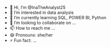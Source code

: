 - 👋 Hi, I’m @InaTheAnalyst25
- 👀 I’m interested in data analysis
- 🌱 I’m currently learning SQL, POWER BI, Python
- 💞️ I’m looking to collaborate on ...
- 📫 How to reach me ...
- 😄 Pronouns: she/her
- ⚡ Fun fact: ...

<!---
InaTheAnalyst25/InaTheAnalyst25 is a ✨ special ✨ repository because its `README.md` (this file) appears on your GitHub profile.
You can click the Preview link to take a look at your changes.
--->

